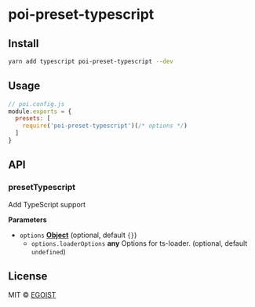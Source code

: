 # poi-preset-typescript

## Install

```bash
yarn add typescript poi-preset-typescript --dev
```

## Usage

```js
// poi.config.js
module.exports = {
  presets: [
    require('poi-preset-typescript')(/* options */)
  ]
}
```

## API

<!-- Generated by documentation.js. Update this documentation by updating the source code. -->

### presetTypescript

Add TypeScript support

**Parameters**

-   `options` **[Object](https://developer.mozilla.org/en-US/docs/Web/JavaScript/Reference/Global_Objects/Object)**  (optional, default `{}`)
    -   `options.loaderOptions` **any** Options for ts-loader. (optional, default `undefined`)

## License

MIT © [EGOIST](https://github.com/egoist)
